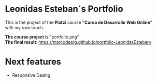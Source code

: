 # Leonidas Esteban´s Portfolio

This is the project of the **Platzi** course **"Curso de Desarrollo Web Online"** with my own touch.

**The course project** is "portfolio.png" <br/>
**The final result**:  https://marcodearg.github.io/portfolio-LeonidasEsteban/


# Next features

 - Responsive Desing
